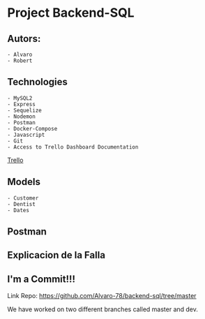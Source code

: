 # Project Backend-SQL

## Autors:
    - Alvaro
    - Robert

## Technologies
    - MySQL2
    - Express
    - Sequelize
    - Nodemon
    - Postman
    - Docker-Compose
    - Javascript
    - Git
    - Access to Trello Dashboard Documentation
[Trello](#https://trello.com/b/neMBMHy8/project-sql)

## Models
	- Customer
	- Dentist
	- Dates

## Postman

## Explicacion de la Falla


## I'm a Commit!!!

Link Repo: https://github.com/Alvaro-78/backend-sql/tree/master

We have worked on two different branches called master and dev.




